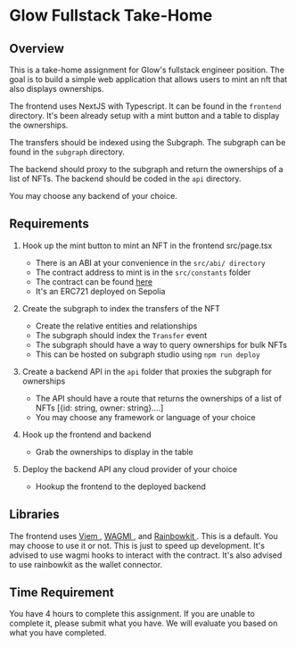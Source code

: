 # Glow Fullstack Take-Home

## Overview

This is a take-home assignment for Glow's fullstack engineer position. The goal is to build a simple web application that allows users to mint an nft that also displays ownerships.

The frontend uses NextJS with Typescript. It can be found in the `frontend` directory. It's been already setup with a mint button and a table to display the ownerships.

The transfers should be indexed using the Subgraph. The subgraph can be found in the `subgraph` directory.

The backend should proxy to the subgraph and return the ownerships of a list of NFTs. The backend should be coded in the `api` directory.

You may choose any backend of your choice.

## Requirements

1. Hook up the mint button to mint an NFT in the frontend src/page.tsx

   - There is an ABI at your convenience in the `src/abi/ directory`
   - The contract address to mint is in the `src/constants` folder
   - The contract can be found <a target="_blank" href="https://sepolia.etherscan.io/address/0x7157df9d749836592569c0308b287f35f382188a#code"> here </a>
   - It's an ERC721 deployed on Sepolia

2. Create the subgraph to index the transfers of the NFT

   - Create the relative entities and relationships
   - The subgraph should index the `Transfer` event
   - The subgraph should have a way to query ownerships for bulk NFTs
   - This can be hosted on subgraph studio using `npm run deploy`

3. Create a backend API in the `api` folder that proxies the subgraph for ownerships

   - The API should have a route that returns the ownerships of a list of NFTs [{id: string, owner: string}....]
   - You may choose any framework or language of your choice

4. Hook up the frontend and backend
   - Grab the ownerships to display in the table
5. Deploy the backend API any cloud provider of your choice
   - Hookup the frontend to the deployed backend

## Libraries

The frontend uses <a target="_blank" href="https://viem.sh/"> Viem </a> , <a target="_blank" href="https://wagmi.sh/react/getting-started"> WAGMI </a>, and <a target="_blank" href="https://www.rainbowkit.com/docs/introduction"> Rainbowkit </a> .
This is a default. You may choose to use it or not. This is just to speed up development. It's advised to use wagmi hooks to interact with the contract. It's also advised to use rainbowkit as the
wallet connector.

## Time Requirement

You have 4 hours to complete this assignment. If you are unable to complete it, please submit what you have. We will evaluate you based on what you have completed.
